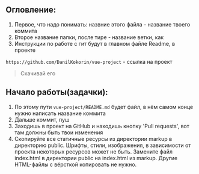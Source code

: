 ## Огловление:

1. Первое, что надо понимать: назвние этого файла - название твоего коммита
2. Второе название папки, после тире - название ветки, как 
3. Инструкции по работе с гит будут в главном файле Readme, в проекте

`https://github.com/DanilKokorin/vue-project` - ссылка на проект

>Скачивай его

## Начало работы(задачки): 

1. По этому пути `vue-project/README.md` будет файл, в нём самом конце нужно написать название коммита
2. Дальше коммит, пуш
3. Заходишь в проект на GitHub и находишь кнопку 'Pull requests', вот там должны быть твои изменения
4. Скопируйте все статичные ресурсы из директории markup в директорию public. Шрифты, стили, изображения, в зависимости от проекта некоторых ресурсов может не быть. Замените файл index.html в директории public на index.html из markup. Другие HTML-файлы с вёрсткой копировать не нужно.
